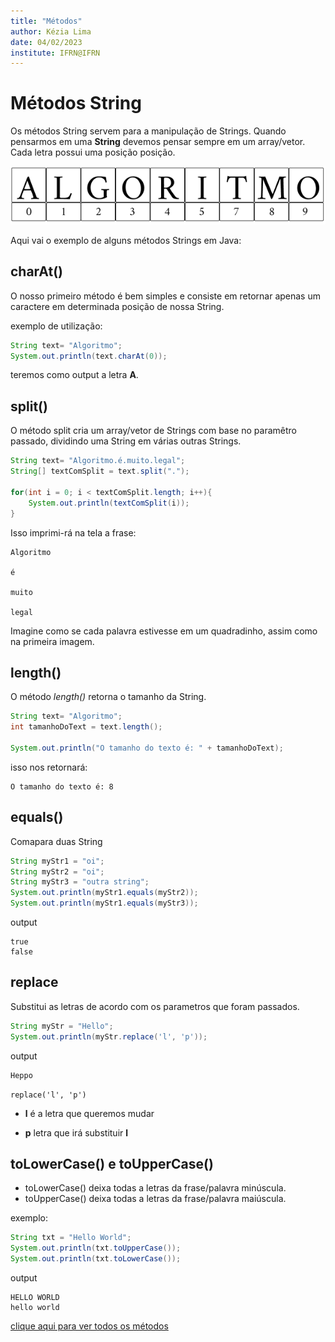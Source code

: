 ```yaml
---
title: "Métodos"
author: Kézia Lima
date: 04/02/2023
institute: IFRN@IFRN
---
```


# Métodos String

Os métodos String servem para a manipulação de Strings.
Quando pensarmos em uma **String** devemos pensar sempre em um array/vetor. Cada letra possui uma posição posição.


![](../vetor.png)

Aqui vai o exemplo de alguns métodos Strings em Java:

## charAt()

O nosso primeiro método é bem simples e consiste em retornar apenas um caractere em determinada posição de nossa String.

exemplo de utilização:

```java
String text= "Algoritmo";
System.out.println(text.charAt(0));
```
teremos como output a letra **A**.

## split()

O método split cria um array/vetor de Strings com base no paramêtro passado, dividindo uma String em várias outras Strings.

```java
String text= "Algoritmo.é.muito.legal";
String[] textComSplit = text.split(".");

for(int i = 0; i < textComSplit.length; i++){
    System.out.println(textComSplit(i));
}
```
Isso imprimi-rá na tela a frase:

```
Algoritmo

é

muito

legal
```

Imagine como se cada palavra estivesse em um quadradinho, assim como na primeira imagem.

## length()

O método *length()* retorna o tamanho da String.

```java
String text= "Algoritmo";
int tamanhoDoText = text.length();

System.out.println("O tamanho do texto é: " + tamanhoDoText);
```
isso nos retornará: 
```
O tamanho do texto é: 8
```

## equals()

Comapara duas String

```java
String myStr1 = "oi";
String myStr2 = "oi";
String myStr3 = "outra string";
System.out.println(myStr1.equals(myStr2)); 
System.out.println(myStr1.equals(myStr3)); 
```
output
```
true
false
```

## replace

Substitui as letras de acordo com os parametros que foram passados.

```java
String myStr = "Hello";
System.out.println(myStr.replace('l', 'p'));
```
output
```
Heppo
```

`replace('l', 'p')`

* **l** é a letra que queremos mudar

* **p** letra que irá substituir **l**

## toLowerCase() e toUpperCase()
* toLowerCase() deixa todas a letras da frase/palavra minúscula. 
* toUpperCase() deixa todas a letras da frase/palavra maiúscula.
  
exemplo:

```java
String txt = "Hello World";
System.out.println(txt.toUpperCase());
System.out.println(txt.toLowerCase());
```

output
```
HELLO WORLD
hello world
```

[clique aqui para ver todos os métodos](https://docs.oracle.com/javase/7/docs/api/java/lang/String.html)